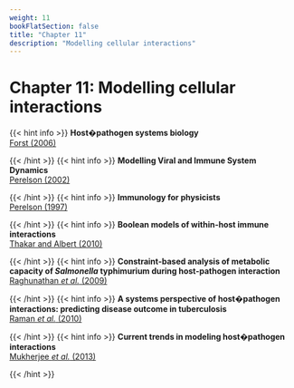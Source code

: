 ```yaml
---
weight: 11
bookFlatSection: false
title: "Chapter 11"
description: "Modelling cellular interactions"
---
```


# Chapter 11: Modelling cellular interactions

{{< hint info >}}
**Host�pathogen systems biology**   
[Forst (2006)](http://doi.org/)


{{< /hint >}}
{{< hint info >}}
**Modelling Viral and Immune System Dynamics**   
[Perelson (2002)](http://doi.org/)


{{< /hint >}}
{{< hint info >}}
**Immunology for physicists**   
[Perelson (1997)](http://doi.org/)


{{< /hint >}}
{{< hint info >}}
**Boolean models of within-host immune interactions**   
[Thakar and Albert (2010)](http://doi.org/)


{{< /hint >}}
{{< hint info >}}
**Constraint-based analysis of metabolic capacity of _Salmonella_ typhimurium during host-pathogen interaction**   
[Raghunathan _et al._ (2009)](http://doi.org/)


{{< /hint >}}
{{< hint info >}}
**A systems perspective of host�pathogen interactions: predicting disease outcome in tuberculosis**   
[Raman _et al._ (2010)](http://doi.org/)


{{< /hint >}}
{{< hint info >}}
**Current trends in modeling host�pathogen interactions**   
[Mukherjee _et al._ (2013)](http://doi.org/)


{{< /hint >}}
